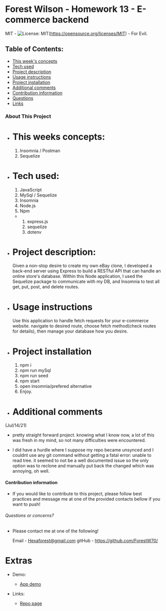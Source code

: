 # Forest Wilson - Homework 13 - E-commerce backend
MIT - ![License: MIT](https://img.shields.io/badge/License-MIT-yellow.svg)(https://opensource.org/licenses/MIT) - For Evil.
<!-- Original deployment date: July 14th, 2021 -->

## Table of Contents:
- [This week's concepts](#this-weeks-concepts)
- [Tech used](#tech-used)
- [Project description](#project-description)
- [Usage instructions](#usage-instructions)
- [Project installation](#project-installation)
- [Additional comments](#additional-comments)
- [Contribution information](#contribution-information)
- [Questions](#questions-or-concerns)
- [Links](#extras)


### About This Project

* # This weeks concepts:
  1. Insomnia / Postman
  2. Sequelize

* # Tech used:
  1. JavaScript
  2. MySql / Sequelize
  3. Insomnia 
  4. Node.js
  5. Npm
    * 1. express.js
      2. sequelize
      3. dotenv

* # Project description:
  Given a non-stop desire to create my own eBay clone, I developed a back-end server using Express to build a RESTful API that can handle an online store's database. Within this Node application, I used the Sequelize package to communicate with my DB, and Insomnia to test all get, put, post, and delete routes.

* # Usage instructions
  Use this application to handle fetch requests for your e-commerce website. navigate to desired route, choose fetch method(check routes for details), then manage your database how you desire.

* # Project installation
  1. npm i 
  2. npm run mySql 
  3. npm run seed
  4. npm start 
  5. open insomnia/prefered alternative
  6. Enjoy. 
     
* # Additional comments
(Jul/14/21)

  - pretty straight forward project. knowing what I know now, a lot of this was fresh in my mind, so not many difficulties were encountered. 

  - I did have a hurdle where I suppose my repo became unsynced and I couldnt use any git command without getting a fatal error: unable to read tree. it seemed to not be a well documented issue so the only option was to reclone and manually put back the changed which was annoying, oh well. 


#### Contribution information 

- If you would like to contribute to this project, please follow best practices and message me at one of the provided contacts bellow if you want to push!

###### Questions or concerns? 
* Please contact me at one of the following!

  Email - Hexaforest@gmail.com
  gitHub - https://github.com/ForestW70/


# Extras

* Demo:
  - [App demo](https://youtu.be/y_LAilM1hRY)

* Links:
  - [Repo page](https://github.com/ForestW70/hw13ecommercebackend)
